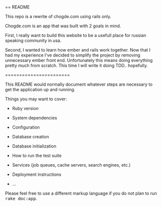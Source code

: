 == README

This repo is a rewrite of chogde.com using rails only.

Chogde.com is an app that was built with 2 goals in mind.

First, I really want to build this website to be a usefull place for russian speaking community in usa.

Second, I wanted to learn how ember and rails work together. Now that I had my experience I've decided to simplify the project by removing unnecessary ember front end.
Unfortunately this means doing everything pretty much from scratch. This time
I will write it doing TDD.. hopefully.



=======================

This README would normally document whatever steps are necessary to get the
application up and running.

Things you may want to cover:

* Ruby version

* System dependencies

* Configuration

* Database creation

* Database initialization

* How to run the test suite

* Services (job queues, cache servers, search engines, etc.)

* Deployment instructions

* ...


Please feel free to use a different markup language if you do not plan to run
<tt>rake doc:app</tt>.
